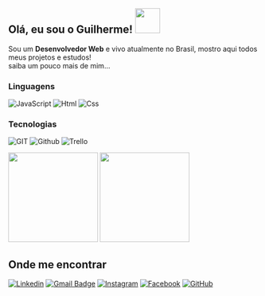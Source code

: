 <!--[![](https://raw.githubusercontent.com/adamalston/adamalston/master/profile.gif)](https://www.adamalston.com/) If you want the template for my gif, email me! --> <!-- [TypeScript](https://img.shields.io/badge/-TypeScript-000?&logo=TypeScript) -->
## Olá, eu sou o Guilherme! <img src="https://media.giphy.com/media/yW8gdZiUZPAIjrtY7F/giphy.gif" width="50">
Sou um **Desenvolvedor Web** e vivo atualmente no Brasil, mostro aqui todos meus projetos e estudos!<br>saiba um pouco mais de mim...

### Linguagens

![JavaScript](https://img.shields.io/badge/-JavaScript-000?&logo=JavaScript)
![Html](https://img.shields.io/badge/-HTML5-000?&logo=html5)
![Css](https://img.shields.io/badge/-CSS3-000?&logo=css3)

### Tecnologias

![GIT](https://img.shields.io/badge/-GIT-000?&logo=git)
![Github](https://img.shields.io/badge/-Github-000?&logo=GitHub)
![Trello](https://img.shields.io/badge/-Trello-000?style=flat&logo=trello&logoColor=007ACC)



<a href="https://github.com/ProgrammerUS"></a>
<img loading="lazy" height="180em" src="https://github-readme-stats.vercel.app/api/top-langs/?username=ProgrammerUS&layout=compact&langs_count=7&theme=tokyonight"/>
<img loading="lazy" height="180em" src="https://github-readme-stats.vercel.app/api?username=ProgrammerUS&show_icons=true&theme=tokyonight&include_all_commits=true&count_private=true"/>

## Onde me encontrar

[![Linkedin](https://img.shields.io/badge/-Linkedin-blue?style=flat-square&logo=Linkedin&logoColor=white&link=https://www.linkedin.com/in/guilherme-henrique-9208162a9/)](https://www.linkedin.com/in/guilherme-henrique-9208162a9/)
[![Gmail Badge](https://img.shields.io/badge/-guihenrique.bra@gmail.com-006bed?style=flat-square&logo=Gmail&logoColor=white&link=mailto:guihenrique.bra@gmail.com)](mailto:guihenrique.bra@gmail.com)
[![Instagram](https://img.shields.io/badge/-Instagram-DF0174?style=flat-square&labelColor=DF0174&logo=instagram&logoColor=white&link=https://www.instagram.com/guilherme.hze/)](https://www.instagram.com/guilherme.hze/)
[![Facebook](https://img.shields.io/badge/-Facebook-3b5998?style=flat-square&labelColor=3b5998&logo=facebook&logoColor=white&link=https://www.facebook.com/profile.php?id=61566922061917)](https://www.facebook.com/profile.php?id=61566922061917)
[![GitHub](https://img.shields.io/badge/-Github-70a5fd?style=flat-square&labelColor=000&logo=github&logoColor=white&link=https://github.com/ProgrammerU)](https://github.com/ProgrammerUS)




